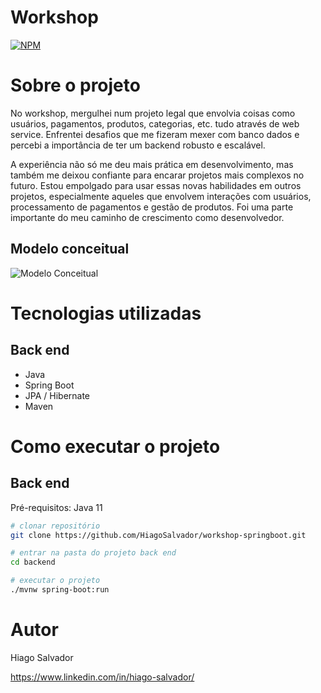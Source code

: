 # Workshop 
[![NPM](https://img.shields.io/npm/l/react)](https://github.com/HiagoSalvador/workshop-springboot/blob/main/LICENSE) 

# Sobre o projeto



No workshop, mergulhei num projeto legal que envolvia coisas como usuários, pagamentos, produtos, categorias, etc. tudo através de web service.  Enfrentei desafios que me fizeram mexer com banco dados e percebi a importância de ter um backend robusto e escalável.

A experiência não só me deu mais prática em desenvolvimento, mas também me deixou confiante para encarar projetos mais complexos no futuro. Estou empolgado para usar essas novas habilidades em outros projetos, especialmente aqueles que envolvem interações com usuários, processamento de pagamentos e gestão de produtos. Foi uma parte importante do meu caminho de crescimento como desenvolvedor.


## Modelo conceitual
![Modelo Conceitual](https://github.com/HiagoSalvador/workshop-springboot/assets/126590869/816c3285-022a-4888-86df-1bde9dadf99a)

# Tecnologias utilizadas
## Back end
- Java
- Spring Boot
- JPA / Hibernate
- Maven

# Como executar o projeto

## Back end
Pré-requisitos: Java 11

```bash
# clonar repositório
git clone https://github.com/HiagoSalvador/workshop-springboot.git

# entrar na pasta do projeto back end
cd backend

# executar o projeto  
./mvnw spring-boot:run
```






# Autor

Hiago Salvador

https://www.linkedin.com/in/hiago-salvador/
